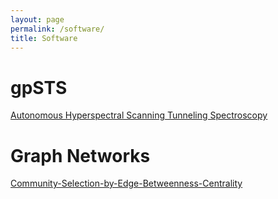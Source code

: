 ```yaml
---
layout: page
permalink: /software/
title: Software
---
```



<div>
  <h1>gpSTS</h1>
  <a href="https://github.com/jthomas03/gpSTS">Autonomous Hyperspectral Scanning Tunneling Spectroscopy</a>
  <h1>Graph Networks</h1>
  <a href="https://github.com/jct197/Community-Selection-by-Edge-Betweenness-Centrality">Community-Selection-by-Edge-Betweenness-Centrality</a>
</div>